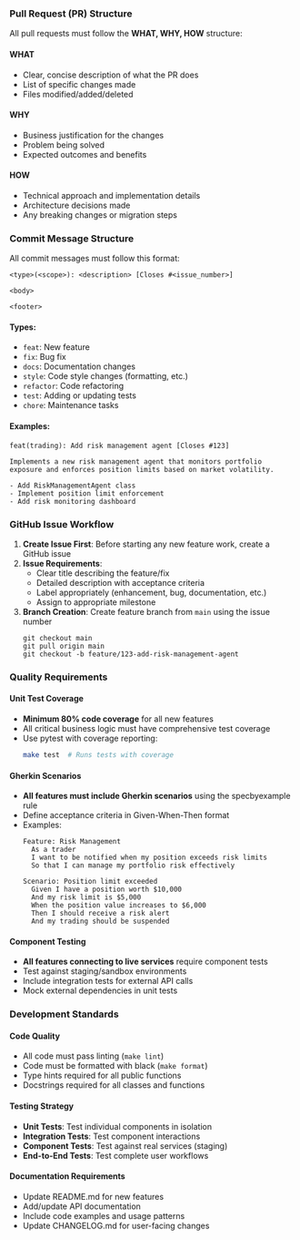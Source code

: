 ### Pull Request (PR) Structure

All pull requests must follow the **WHAT, WHY, HOW** structure:

#### **WHAT**
- Clear, concise description of what the PR does
- List of specific changes made
- Files modified/added/deleted

#### **WHY**
- Business justification for the changes
- Problem being solved
- Expected outcomes and benefits

#### **HOW**
- Technical approach and implementation details
- Architecture decisions made
- Any breaking changes or migration steps

### Commit Message Structure

All commit messages must follow this format:

```
<type>(<scope>): <description> [Closes #<issue_number>]

<body>

<footer>
```

#### Types:
- `feat`: New feature
- `fix`: Bug fix
- `docs`: Documentation changes
- `style`: Code style changes (formatting, etc.)
- `refactor`: Code refactoring
- `test`: Adding or updating tests
- `chore`: Maintenance tasks

#### Examples:
```
feat(trading): Add risk management agent [Closes #123]

Implements a new risk management agent that monitors portfolio
exposure and enforces position limits based on market volatility.

- Add RiskManagementAgent class
- Implement position limit enforcement
- Add risk monitoring dashboard
```

### GitHub Issue Workflow

1. **Create Issue First**: Before starting any new feature work, create a GitHub issue
2. **Issue Requirements**:
   - Clear title describing the feature/fix
   - Detailed description with acceptance criteria
   - Label appropriately (enhancement, bug, documentation, etc.)
   - Assign to appropriate milestone
3. **Branch Creation**: Create feature branch from `main` using the issue number
   ```
   git checkout main
   git pull origin main
   git checkout -b feature/123-add-risk-management-agent
   ```

### Quality Requirements

#### Unit Test Coverage
- **Minimum 80% code coverage** for all new features
- All critical business logic must have comprehensive test coverage
- Use pytest with coverage reporting:
  ```bash
  make test  # Runs tests with coverage
  ```

#### Gherkin Scenarios
- **All features must include Gherkin scenarios** using the specbyexample rule
- Define acceptance criteria in Given-When-Then format
- Examples:
  ```gherkin
  Feature: Risk Management
    As a trader
    I want to be notified when my position exceeds risk limits
    So that I can manage my portfolio risk effectively

  Scenario: Position limit exceeded
    Given I have a position worth $10,000
    And my risk limit is $5,000
    When the position value increases to $6,000
    Then I should receive a risk alert
    And my trading should be suspended
  ```

#### Component Testing
- **All features connecting to live services** require component tests
- Test against staging/sandbox environments
- Include integration tests for external API calls
- Mock external dependencies in unit tests

### Development Standards

#### Code Quality
- All code must pass linting (`make lint`)
- Code must be formatted with black (`make format`)
- Type hints required for all public functions
- Docstrings required for all classes and functions

#### Testing Strategy
- **Unit Tests**: Test individual components in isolation
- **Integration Tests**: Test component interactions
- **Component Tests**: Test against real services (staging)
- **End-to-End Tests**: Test complete user workflows

#### Documentation Requirements
- Update README.md for new features
- Add/update API documentation
- Include code examples and usage patterns
- Update CHANGELOG.md for user-facing changes


